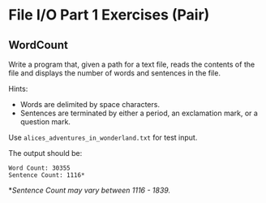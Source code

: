 # File I/O Part 1 Exercises (Pair)

## WordCount


Write a program that, given a path for a text file, reads the contents of the file and displays the number of words and sentences in the file.

Hints: 
- Words are delimited by space characters.
- Sentences are terminated by either a period, an exclamation mark, or a question mark.

Use `alices_adventures_in_wonderland.txt` for test input.

The output should be:
```
Word Count: 30355
Sentence Count: 1116*
```
**Sentence Count may vary between 1116 - 1839.*
